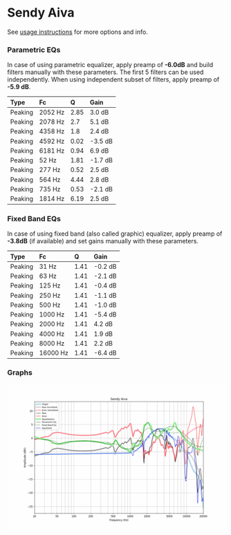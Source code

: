 # Sendy Aiva
See [usage instructions](https://github.com/jaakkopasanen/AutoEq#usage) for more options and info.

### Parametric EQs
In case of using parametric equalizer, apply preamp of **-6.0dB** and build filters manually
with these parameters. The first 5 filters can be used independently.
When using independent subset of filters, apply preamp of **-5.9 dB**.

| Type    | Fc      |    Q | Gain    |
|:--------|:--------|:-----|:--------|
| Peaking | 2052 Hz | 2.85 | 3.0 dB  |
| Peaking | 2078 Hz | 2.7  | 5.1 dB  |
| Peaking | 4358 Hz | 1.8  | 2.4 dB  |
| Peaking | 4592 Hz | 0.02 | -3.5 dB |
| Peaking | 6181 Hz | 0.94 | 6.9 dB  |
| Peaking | 52 Hz   | 1.81 | -1.7 dB |
| Peaking | 277 Hz  | 0.52 | 2.5 dB  |
| Peaking | 564 Hz  | 4.44 | 2.8 dB  |
| Peaking | 735 Hz  | 0.53 | -2.1 dB |
| Peaking | 1814 Hz | 6.19 | 2.5 dB  |

### Fixed Band EQs
In case of using fixed band (also called graphic) equalizer, apply preamp of **-3.8dB**
(if available) and set gains manually with these parameters.

| Type    | Fc       |    Q | Gain    |
|:--------|:---------|:-----|:--------|
| Peaking | 31 Hz    | 1.41 | -0.2 dB |
| Peaking | 63 Hz    | 1.41 | -2.1 dB |
| Peaking | 125 Hz   | 1.41 | -0.4 dB |
| Peaking | 250 Hz   | 1.41 | -1.1 dB |
| Peaking | 500 Hz   | 1.41 | -1.0 dB |
| Peaking | 1000 Hz  | 1.41 | -5.4 dB |
| Peaking | 2000 Hz  | 1.41 | 4.2 dB  |
| Peaking | 4000 Hz  | 1.41 | 1.9 dB  |
| Peaking | 8000 Hz  | 1.41 | 2.2 dB  |
| Peaking | 16000 Hz | 1.41 | -6.4 dB |

### Graphs
![](./Sendy%20Aiva.png)